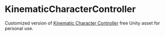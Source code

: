 # KinematicCharacterController
Customized version of [Kinematic Character Controller](https://assetstore.unity.com/packages/tools/physics/kinematic-character-controller-99131#description) free Unity asset for personal use.
